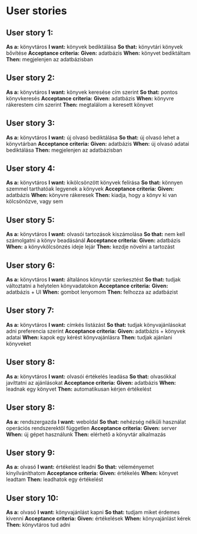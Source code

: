 # **User stories**
## **User story 1:**
**As a:** könyvtáros
**I want:** könyvek bediktálása
**So that:** könyvtári könyvek bővítése
**Acceptance criteria:**
**Given:** adatbázis
**When:** könyvet bediktáltam
**Then:** megjelenjen az adatbázisban

## **User story 2:**
**As a:** könyvtáros
**I want:** könyvek keresése cím szerint
**So that:** pontos könyvkeresés
**Acceptance criteria:**
**Given:** adatbázis
**When:** könyvre rákerestem cím szerint
**Then:** megtalálom a keresett könyvet

## **User story 3:**
**As a:** könyvtáros
**I want:** új olvasó bediktálása
**So that:** új olvasó lehet a könyvtárban
**Acceptance criteria:**
**Given:** adatbázis
**When:** új olvasó adatai bediktálása
**Then:** megjelenjen az adatbázisban
 

## **User story 4:**
**As a:** könyvtáros
**I want:** kikölcsönzött könyvek felírása
**So that:** könnyen szemmel tarthatóak legyenek a könyvek
**Acceptance criteria:**
**Given:** adatbázis
**When:** könyvre rákeresek
**Then:** kiadja, hogy a könyv ki van kölcsönözve, vagy sem

## **User story 5:**
**As a:** könyvtáros
**I want:** olvasói tartozások kiszámolása
**So that:** nem kell számolgatni a könyv beadásánál
**Acceptance criteria:**
**Given:** adatbázis
**When:** a könyvkölcsönzés ideje lejár
**Then:** kezdje növelni a tartozást

## **User story 6:**
**As a:** könyvtáros
**I want:** általános könyvtár szerkesztést
**So that:** tudjak változtatni a helytelen könyvadatokon
**Acceptance criteria:**
**Given:** adatbázis + UI
**When:** gombot lenyomom
**Then:** felhozza az adatbázist
 
## **User story 7:**
**As a:** könyvtáros
**I want:** címkés listázást
**So that:** tudjak könyvajánlásokat adni preferencia szerint
**Acceptance criteria:**
**Given:** adatbázis + könyvek adatai
**When:** kapok egy kérést könyvajánlásra
**Then:** tudjak ajánlani könyveket

## **User story 8:**
**As a:** könyvtáros
**I want:** olvasói értékelés leadása
**So that:** olvasókkal javíttatni az ajánlásokat
**Acceptance criteria:**
**Given:** adatbázis
**When:** leadnak egy könyvet
**Then:** automatikusan kérjen értékelést

## **User story 8:**
**As a:** rendszergazda
**I want:** weboldal
**So that:** nehézség nélküli használat operációs rendszerektől független
**Acceptance criteria:**
**Given:** server
**When:** új gépet használunk
**Then:** elérhető a könyvtár alkalmazás

## **User story 9:**
**As a:** olvasó
**I want:** értékelést leadni
**So that:** véleményemet kinyílváníthatom
**Acceptance criteria:**
**Given:** értékelés
**When:** könyvet leadtam
**Then:** leadhatok egy értékelést

## **User story 10:**
**As a:** olvasó
**I want:** könyvajánlást kapni 
**So that:** tudjam miket érdemes kivenni
**Acceptance criteria:**
**Given:** értékelések
**When:** könyvajánlást kérek
**Then:** könyvtáros tud adni